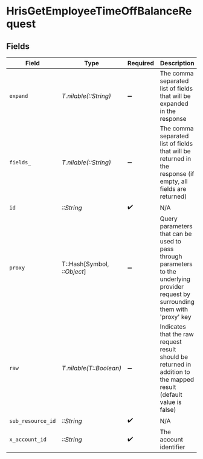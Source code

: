 # HrisGetEmployeeTimeOffBalanceRequest


## Fields

| Field                                                                                                                                                                        | Type                                                                                                                                                                         | Required                                                                                                                                                                     | Description                                                                                                                                                                  | Example                                                                                                                                                                      |
| ---------------------------------------------------------------------------------------------------------------------------------------------------------------------------- | ---------------------------------------------------------------------------------------------------------------------------------------------------------------------------- | ---------------------------------------------------------------------------------------------------------------------------------------------------------------------------- | ---------------------------------------------------------------------------------------------------------------------------------------------------------------------------- | ---------------------------------------------------------------------------------------------------------------------------------------------------------------------------- |
| `expand`                                                                                                                                                                     | *T.nilable(::String)*                                                                                                                                                        | :heavy_minus_sign:                                                                                                                                                           | The comma separated list of fields that will be expanded in the response                                                                                                     | policy                                                                                                                                                                       |
| `fields_`                                                                                                                                                                    | *T.nilable(::String)*                                                                                                                                                        | :heavy_minus_sign:                                                                                                                                                           | The comma separated list of fields that will be returned in the response (if empty, all fields are returned)                                                                 | id,remote_id,employee_id,remote_employee_id,policy_id,remote_policy_id,policy,current_balance,initial_balance,balance_unit,balance_start_date,balance_expiry_date,updated_at |
| `id`                                                                                                                                                                         | *::String*                                                                                                                                                                   | :heavy_check_mark:                                                                                                                                                           | N/A                                                                                                                                                                          |                                                                                                                                                                              |
| `proxy`                                                                                                                                                                      | T::Hash[Symbol, *::Object*]                                                                                                                                                  | :heavy_minus_sign:                                                                                                                                                           | Query parameters that can be used to pass through parameters to the underlying provider request by surrounding them with 'proxy' key                                         |                                                                                                                                                                              |
| `raw`                                                                                                                                                                        | *T.nilable(T::Boolean)*                                                                                                                                                      | :heavy_minus_sign:                                                                                                                                                           | Indicates that the raw request result should be returned in addition to the mapped result (default value is false)                                                           |                                                                                                                                                                              |
| `sub_resource_id`                                                                                                                                                            | *::String*                                                                                                                                                                   | :heavy_check_mark:                                                                                                                                                           | N/A                                                                                                                                                                          |                                                                                                                                                                              |
| `x_account_id`                                                                                                                                                               | *::String*                                                                                                                                                                   | :heavy_check_mark:                                                                                                                                                           | The account identifier                                                                                                                                                       |                                                                                                                                                                              |